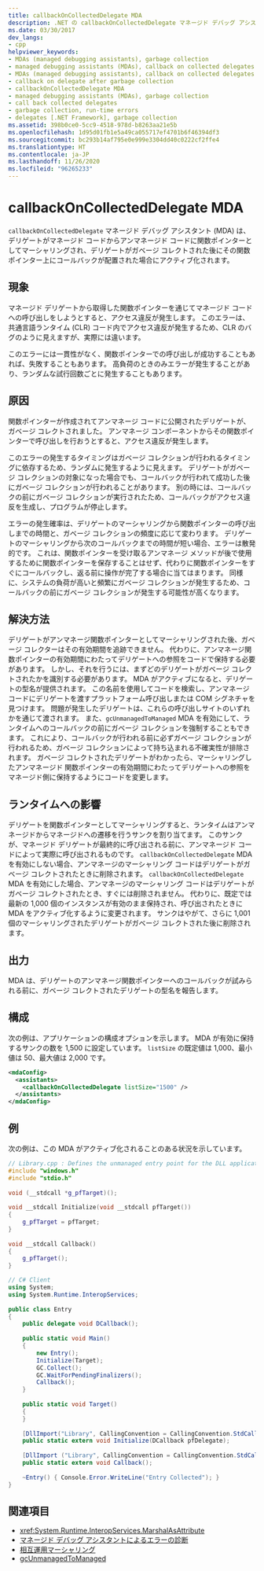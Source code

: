 ```yaml
---
title: callbackOnCollectedDelegate MDA
description: .NET の callbackOnCollectedDelegate マネージド デバッグ アシスタント (MDA) について確認します。これは、デリゲートがガベージ コレクトされた後にコールバックが発生した場合に呼び出されます。
ms.date: 03/30/2017
dev_langs:
- cpp
helpviewer_keywords:
- MDAs (managed debugging assistants), garbage collection
- managed debugging assistants (MDAs), callback on collected delegates
- MDAs (managed debugging assistants), callback on collected delegates
- callback on delegate after garbage collection
- callbackOnCollectedDelegate MDA
- managed debugging assistants (MDAs), garbage collection
- call back collected delegates
- garbage collection, run-time errors
- delegates [.NET Framework], garbage collection
ms.assetid: 398b0ce0-5cc9-4518-978d-b8263aa21e5b
ms.openlocfilehash: 1d95d01fb1e5a49ca055717ef4701b6f46394df3
ms.sourcegitcommit: bc293b14af795e0e999e3304dd40c0222cf2ffe4
ms.translationtype: HT
ms.contentlocale: ja-JP
ms.lasthandoff: 11/26/2020
ms.locfileid: "96265233"
---
```

# <a name="callbackoncollecteddelegate-mda"></a>callbackOnCollectedDelegate MDA

`callbackOnCollectedDelegate` マネージド デバッグ アシスタント (MDA) は、デリゲートがマネージド コードからアンマネージド コードに関数ポインターとしてマーシャリングされ、デリゲートがガベージ コレクトされた後にその関数ポインター上にコールバックが配置された場合にアクティブ化されます。  
  
## <a name="symptoms"></a>現象  

 マネージド デリゲートから取得した関数ポインターを通じてマネージド コードへの呼び出しをしようとすると、アクセス違反が発生します。 このエラーは、共通言語ランタイム (CLR) コード内でアクセス違反が発生するため、CLR のバグのように見えますが、実際には違います。  
  
 このエラーには一貫性がなく、関数ポインターでの呼び出しが成功することもあれば、失敗することもあります。 高負荷のときのみエラーが発生することがあり、ランダムな試行回数ごとに発生することもあります。  
  
## <a name="cause"></a>原因  

 関数ポインターが作成されてアンマネージ コードに公開されたデリゲートが、ガベージ コレクトされました。 アンマネージ コンポーネントからその関数ポインターで呼び出しを行おうとすると、アクセス違反が発生します。  
  
 このエラーの発生するタイミングはガベージ コレクションが行われるタイミングに依存するため、ランダムに発生するように見えます。 デリゲートがガベージ コレクションの対象になった場合でも、コールバックが行われて成功した後にガベージ コレクションが行われることがあります。 別の時には、コールバックの前にガベージ コレクションが実行されたため、コールバックがアクセス違反を生成し、プログラムが停止します。  
  
 エラーの発生確率は、デリゲートのマーシャリングから関数ポインターの呼び出しまでの時間と、ガベージ コレクションの頻度に応じて変わります。 デリゲートのマーシャリングから次のコールバックまでの時間が短い場合、エラーは散発的です。 これは、関数ポインターを受け取るアンマネージ メソッドが後で使用するために関数ポインターを保存することはせず、代わりに関数ポインターをすぐにコールバックし、返る前に操作が完了する場合に当てはまります。 同様に、システムの負荷が高いと頻繁にガベージ コレクションが発生するため、コールバックの前にガベージ コレクションが発生する可能性が高くなります。  
  
## <a name="resolution"></a>解決方法  

 デリゲートがアンマネージ関数ポインターとしてマーシャリングされた後、ガベージ コレクターはその有効期間を追跡できません。 代わりに、アンマネージ関数ポインターの有効期間にわたってデリゲートへの参照をコードで保持する必要があります。 しかし、それを行うには、まずどのデリゲートがガベージ コレクトされたかを識別する必要があります。 MDA がアクティブになると、デリゲートの型名が提供されます。 この名前を使用してコードを検索し、アンマネージ コードにデリゲートを渡すプラットフォーム呼び出しまたは COM シグネチャを見つけます。 問題が発生したデリゲートは、これらの呼び出しサイトのいずれかを通じて渡されます。 また、`gcUnmanagedToManaged` MDA を有効にして、ランタイムへのコールバックの前にガベージ コレクションを強制することもできます。 これにより、コールバックが行われる前に必ずガベージ コレクションが行われるため、ガベージ コレクションによって持ち込まれる不確実性が排除されます。 ガベージ コレクトされたデリゲートがわかったら、マーシャリングしたアンマネージド 関数ポインターの有効期間にわたってデリゲートへの参照をマネージド側に保持するようにコードを変更します。  
  
## <a name="effect-on-the-runtime"></a>ランタイムへの影響  

 デリゲートを関数ポインターとしてマーシャリングすると、ランタイムはアンマネージドからマネージドへの遷移を行うサンクを割り当てます。 このサンクが、マネージド デリゲートが最終的に呼び出される前に、アンマネージド コードによって実際に呼び出されるものです。 `callbackOnCollectedDelegate` MDA を有効にしない場合、アンマネージのマーシャリング コードはデリゲートがガベージ コレクトされたときに削除されます。 `callbackOnCollectedDelegate` MDA を有効にした場合、アンマネージのマーシャリング コードはデリゲートがガベージ コレクトされたとき、すぐには削除されません。 代わりに、既定では最新の 1,000 個のインスタンスが有効のまま保持され、呼び出されたときに MDA をアクティブ化するように変更されます。 サンクはやがて、さらに 1,001 個のマーシャリングされたデリゲートがガベージ コレクトされた後に削除されます。  
  
## <a name="output"></a>出力  

 MDA は、デリゲートのアンマネージ関数ポインターへのコールバックが試みられる前に、ガベージ コレクトされたデリゲートの型名を報告します。  
  
## <a name="configuration"></a>構成  

 次の例は、アプリケーションの構成オプションを示します。 MDA が有効に保持するサンクの数を 1,500 に設定しています。 `listSize` の既定値は 1,000、最小値は 50、最大値は 2,000 です。  
  
```xml  
<mdaConfig>  
  <assistants>  
    <callbackOnCollectedDelegate listSize="1500" />  
  </assistants>  
</mdaConfig>  
```  
  
## <a name="example"></a>例  

 次の例は、この MDA がアクティブ化されることのある状況を示しています。  
  
```cpp
// Library.cpp : Defines the unmanaged entry point for the DLL application.  
#include "windows.h"  
#include "stdio.h"  
  
void (__stdcall *g_pfTarget)();  
  
void __stdcall Initialize(void __stdcall pfTarget())  
{  
    g_pfTarget = pfTarget;  
}  
  
void __stdcall Callback()  
{  
    g_pfTarget();  
}
```

```csharp
// C# Client  
using System;  
using System.Runtime.InteropServices;  
  
public class Entry  
{  
    public delegate void DCallback();  
  
    public static void Main()  
    {  
        new Entry();  
        Initialize(Target);  
        GC.Collect();  
        GC.WaitForPendingFinalizers();  
        Callback();  
    }  
  
    public static void Target()  
    {
    }  
  
    [DllImport("Library", CallingConvention = CallingConvention.StdCall)]  
    public static extern void Initialize(DCallback pfDelegate);  
  
    [DllImport ("Library", CallingConvention = CallingConvention.StdCall)]  
    public static extern void Callback();  
  
    ~Entry() { Console.Error.WriteLine("Entry Collected"); }  
}  
```  
  
## <a name="see-also"></a>関連項目

- <xref:System.Runtime.InteropServices.MarshalAsAttribute>
- [マネージド デバッグ アシスタントによるエラーの診断](diagnosing-errors-with-managed-debugging-assistants.md)
- [相互運用マーシャリング](../interop/interop-marshaling.md)
- [gcUnmanagedToManaged](gcunmanagedtomanaged-mda.md)
